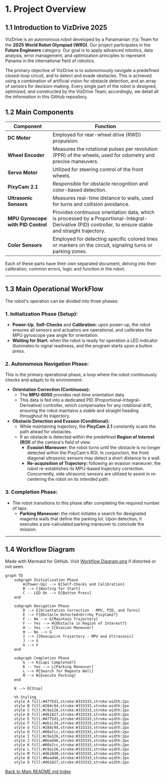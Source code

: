 # 1. Project Overview

## 1.1 Introduction to VizDrive 2025

VizDrive is an autonomous robot developed by a Panamanian 🇵🇦 Team for the **2025 World Robot Olympiad (WRO)**.
Our project participates in the **Future Engineers** category. Our goal is to apply advanced robotics, data analysis, error management, and optimization principles to represent Panama in the international field of robotics.

The primary objective of VizDrive is to autonomously navigate a predefined closed-loop circuit, and to detect and evade obstacles. This is achieved using a combination of artificial vision for obstacle detection, and an array of sensors for decision-making. Every single part of the robot is designed, optimized, and constructed by the VizDrive Team; accordingly, we detail all the information in this GitHub repository.

## 1.2 Main Components

| Component | Function |
| ---------------- | ------------------------------------------------------------------------------------------------------------------------ |
| **DC Motor** | Employed for rear-wheel drive (RWD) propulsion. |
| **Wheel Encoder** | Measures the rotational pulses per revolution (PPR) of the wheels, used for odometry and precise maneuvers. |
| **Servo Motor** | Utilized for steering control of the front wheels. |
| **PixyCam 2.1** | Responsible for obstacle recognition and color-based detection. |
| **Ultrasonic Sensors** | Measures real-time distance to walls, used for turns and collision avoidance. |
| **MPU Gyroscope with PID Control** | Provides continuous orientation data, which is processed by a Proportional-Integral-Derivative (PID) controller, to ensure stable and straight trajectory. |
| **Color Sensors** | Employed for detecting specific colored lines or markers on the circuit, signaling turns or parking zones. |

Each of these parts have their own separated document, delving into their calibration, common errors, logic and function in the robot.

---

## 1.3 Main Operational WorkFlow

The robot's operation can be divided into three phases:

### 1. **Initialization Phase (Setup):**

* **Power-Up**, **Self-Checks** and **Calibration:** upon power-up, the robot ensures all sensors and actuators are operational, and calibrates the MPU gyroscope yaw angle for orientation.
* **Waiting for Start:** when the robot is ready for operation a LED indicator illuminates to signal readiness, and the program starts upon a button press.

### 2. **Autonomous Navigation Phase:**

This is the primary operational phase, a loop where the robot continuously checks and adapts to its environment:

* **Orientation Correction (Continuous):**
  * The **MPU-6050** provides real-time orientation data
  * This data is fed into a dedicated PID (Proportional-Integral-Derivative) controller, which compensates for any rotational drift, ensuring the robot maintains a stable and straight heading throughout its trajectory.
* **Obstacle Detection and Evasion (Conditional):**
  * While maintaining trajectory, the **PixyCam 2.1** constantly scans the path ahead for obstacles.
  * If an obstacle is detected within the predefined **Region of Interest (ROI)** of the camera's field of view.
    * **Evasion Maneuver:** the robot turns until the obstacle is no longer detected within the PixyCam's ROI. In conjunction, the front diagonal ultrasonic sensors may detect a short distance to a wall.
    * **Re-acquisition of Trajectory:** following an evasion maneuver, the robot re-establishes its MPU-based trajectory correction. Concurrently, side ultrasonic sensors are utilized to assist in re-centering the robot on its intended path.

### 3. **Completion Phase:**

* The robot transitions to this phase after completing the required number of laps.
  * **Parking Maneuver:** the robot initiates a search for designated magenta walls that define the parking lot. Upon detection, it executes a pre-calculated parking maneuver to conclude the mission.

---

## 1.4 Workflow Diagram

Made with Mermaid for GitHub. Visit [Workflow Diagram.png](./../assets/flowcharts/flowchart.png) if distorted or not seen.

```mermaid
graph TD
    subgraph Initialization Phase
        A[Power-Up] --> B[Self-Checks and Calibration]
        B --> C{Waiting for Start}
        C -- LED On --> D[Button Press]
    end

    subgraph Navigation Phase
        D --> E[Orientation Correction - MPU, PID, and Turns]
        E --> F{Obstacle Detected<br/>by PixyCam2?}
        F -- No --> G[Maintain Trajectory]
        F -- Yes --> H{Obstacle in Region of Interest?}
        H -- Yes --> I[Evasion Maneuver]
        H -- No --> G
        I --> J[Reacquire Trajectory - MPU and Ultrasonic]
        J --> G
        G --> F
    end

    subgraph Completion Phase
        G --> K{Laps Completed?}
        K -- Yes --> L[Parking Maneuver]
        L --> M[Search for Magenta Wall]
        M --> N[Execute Parking]
    end

    N --> O[Stop]

    %% Styling
    style A fill:#4775d1,stroke:#333333,stroke-width:2px
    style B fill:#284c94,stroke:#333333,stroke-width:2px
    style C fill:#c9a126,stroke:#333333,stroke-width:2px
    style D fill:#d61827,stroke:#333333,stroke-width:2px
    style E fill:#4775d1,stroke:#333333,stroke-width:2px
    style F fill:#eb1c34,stroke:#333333,stroke-width:2px
    style G fill:#284c94,stroke:#333333,stroke-width:2px
    style H fill:#00a7cc,stroke:#333333,stroke-width:2px
    style I fill:#c9a126,stroke:#333333,stroke-width:2px
    style J fill:#0ead46,stroke:#333333,stroke-width:2px
    style K fill:#00a7cc,stroke:#333333,stroke-width:2px
    style L fill:#c9a126,stroke:#333333,stroke-width:2px
    style M fill:#d618d0,stroke:#333333,stroke-width:2px
    style N fill:#0ead46,stroke:#333333,stroke-width:2px
    style O fill:#d61827,stroke:#333333,stroke-width:2px

```

[Back to Main README.md Index](../README.md)

